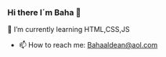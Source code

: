 ### Hi there I´m Baha 👋
🌱 I’m currently learning HTML,CSS,JS
- 📫 How to reach me: Bahaaldean@aol.com
<!--
**Bhasim/Bhasim** is a ✨ _special_ ✨ repository because its `README.md` (this file) appears on your GitHub profile.


Here are some ideas to get you started:

- 🌱 I’m currently learning HTML,CSS,JS
- 👯 I’m looking to collaborate on Big Project 	:grinning:
- 🤔 I’m looking for help with JS
- 💬 Ask me about Photography
- 📫 How to reach me: Bahaaldean@aol.com
- 😄 Pronouns: Ba Ha
- ⚡ Fun fact: just smile 
-->
